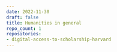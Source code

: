 ```yaml
---
date: 2022-11-30
draft: false
title: Humanities in general
repo_count: 1
repositories:
- digital-access-to-scholarship-harvard
---
```



